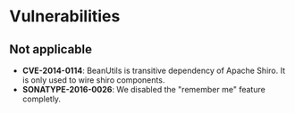 # Vulnerabilities

## Not applicable 

* **CVE-2014-0114**: BeanUtils is transitive dependency of Apache Shiro. It is only used to wire shiro components.
* **SONATYPE-2016-0026**: We disabled the "remember me" feature completly.